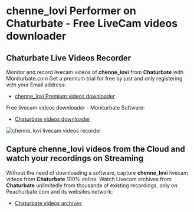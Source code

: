 # chenne_lovi Performer on Chaturbate - Free LiveCam videos downloader

## Chaturbate Live Videos Recorder

Monitor and record livecam videos of **chenne_lovi** from **Chaturbate** with Moniturbate.com
Get a premium trial for free by just and only registering with your Email address:
* [chenne_lovi Premium videos downloader](https://moniturbate.com/request-demo-licence-key.html)

Free livecam videos downloader - Moniturbate Software:
* [Chaturbate videos downloader](https://moniturbate.com/moniturbate-download-software.html)

![chenne_lovi livecam videos recorder](https://peachurnet.com/templates/moniturbate-software.png)


## Capture chenne_lovi videos from the Cloud and watch your recordings on Streaming

Without the need of downloading a software, capture **chenne_lovi** livecam videos from **Chaturbate** 100% online.
Watch Livecam archives from **Chaturbate** unlimitedly from thousands of existing recordings, only on Peachurbate.com and its websites network:
* [Chaturbate videos archives](https://peachurnet.com/)